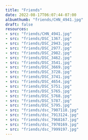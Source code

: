 ```yaml
---
title: "Friends"
date: 2022-08-17T06:07:44-07:00
albumthumb: "friends/CHN_4941.jpg"
draft: false
resources:
- src: "friends/CHN_4941.jpg"
- src: "friends/DSC_1367.jpg"
- src: "friends/DSC_2943.jpg"
- src: "friends/DSC_2977.jpg"
- src: "friends/DSC_2982.jpg"
- src: "friends/DSC_3462.jpg"
- src: "friends/DSC_3541.jpg"
- src: "friends/DSC_3669.jpg"
- src: "friends/DSC_3728.jpg"
- src: "friends/DSC_3741.jpg"
- src: "friends/DSC_4654.jpg"
- src: "friends/DSC_5751.jpg"
- src: "friends/DSC_5765.jpg"
- src: "friends/DSC_5768.jpg"
- src: "friends/DSC_5787.jpg"
- src: "friends/DSC_5795.jpg"
- src: "friends/dsc_7907118.jpg"
- src: "friends/dsc_7913124.jpg"
- src: "friends/dsc_7968167.jpg"
- src: "friends/dsc_7970169.jpg"
- src: "friends/dsc_7999197.jpg"
---
```

